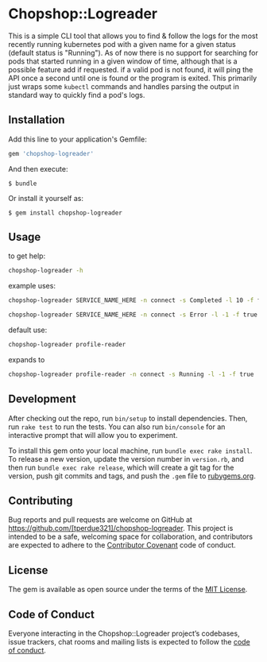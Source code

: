 # Chopshop::Logreader


This is a simple CLI tool that allows you to find & follow the logs for the most recently running kubernetes pod with a given name for a given status (default status is "Running"). As of now there is no support for searching for pods that started running in a given window of time, although that is a possible feature add if requested. if a valid pod is not found, it will ping the API once a second until one is found or the program is exited. This primarily just wraps some `kubectl` commands and handles parsing the output in standard way to quickly find a pod's logs.

## Installation

Add this line to your application's Gemfile:

```ruby
gem 'chopshop-logreader'
```

And then execute:

    $ bundle

Or install it yourself as:

    $ gem install chopshop-logreader

## Usage

to get help:

```bash
chopshop-logreader -h
```

example uses:

```bash
chopshop-logreader SERVICE_NAME_HERE -n connect -s Completed -l 10 -f false
```

```bash
chopshop-logreader SERVICE_NAME_HERE -n connect -s Error -l -1 -f true
```


default use:

```bash
chopshop-logreader profile-reader
```

expands to

```bash
chopshop-logreader profile-reader -n connect -s Running -l -1 -f true
```


## Development

After checking out the repo, run `bin/setup` to install dependencies. Then, run `rake test` to run the tests. You can also run `bin/console` for an interactive prompt that will allow you to experiment.

To install this gem onto your local machine, run `bundle exec rake install`. To release a new version, update the version number in `version.rb`, and then run `bundle exec rake release`, which will create a git tag for the version, push git commits and tags, and push the `.gem` file to [rubygems.org](https://rubygems.org).

## Contributing

Bug reports and pull requests are welcome on GitHub at https://github.com/[tperdue321]/chopshop-logreader. This project is intended to be a safe, welcoming space for collaboration, and contributors are expected to adhere to the [Contributor Covenant](http://contributor-covenant.org) code of conduct.

## License

The gem is available as open source under the terms of the [MIT License](https://opensource.org/licenses/MIT).

## Code of Conduct

Everyone interacting in the Chopshop::Logreader project’s codebases, issue trackers, chat rooms and mailing lists is expected to follow the [code of conduct](https://github.com/[USERNAME]/chopshop-logreader/blob/master/CODE_OF_CONDUCT.md).
